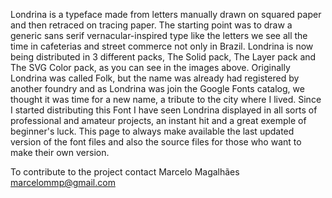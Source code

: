 Londrina is a typeface made from letters manually drawn on squared paper and then retraced on tracing paper. The starting point was to draw a generic sans serif vernacular-inspired type like the letters we see all the time in cafeterias and street commerce not only in Brazil. Londrina is now being distributed in 3 different packs, The Solid pack, The Layer pack and The SVG Color pack, as you can see in the images above. Originally Londrina was called Folk, but the name was already had registered by another foundry and as Londrina was join the Google Fonts catalog, we thought it was time for a new name, a tribute to the city where I lived. Since I started distributing this Font I have seen Londrina displayed in all sorts of professional and amateur projects, an instant hit and a great exemple of beginner's luck. This page to always make available the last updated version of the font files and also the source files for those who want to make their own version.

To contribute to the project contact Marcelo Magalhães marcelommp@gmail.com


